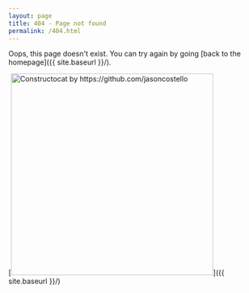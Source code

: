 ```yaml
---
layout: page
title: 404 - Page not found
permalink: /404.html
---
```


Oops, this page doesn't exist. You can try again by going [back to the homepage]({{ site.baseurl }}/).

[<img src="{{ site.baseurl }}/images/404.jpg" alt="Constructocat by https://github.com/jasoncostello" style="width: 400px;"/>]({{ site.baseurl }}/)
